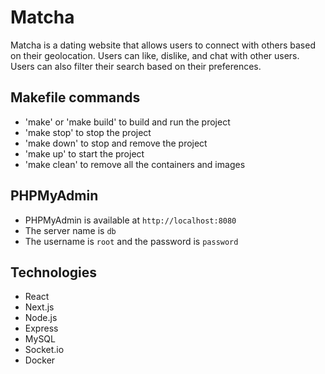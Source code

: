 # Matcha

Matcha is a dating website that allows users to connect with others based on their geolocation. Users can like, dislike, and chat with other users. Users can also filter their search based on their preferences.

## Makefile commands
  - 'make' or 'make build' to build and run the project
  - 'make stop' to stop the project
  - 'make down' to stop and remove the project
  - 'make up' to start the project
  - 'make clean' to remove all the containers and images

## PHPMyAdmin
  - PHPMyAdmin is available at `http://localhost:8080`
  - The server name is `db`
  - The username is `root` and the password is `password`

## Technologies
  - React
  - Next.js
  - Node.js
  - Express
  - MySQL
  - Socket.io
  - Docker
